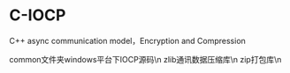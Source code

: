 # C-IOCP
C++ async communication model，Encryption and Compression


common文件夹windows平台下IOCP源码\n
zlib通讯数据压缩库\n
zip打包库\n

